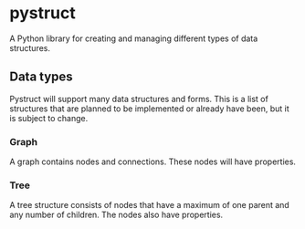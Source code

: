 # pystruct
A Python library for creating and managing different types of data structures.

## Data types
Pystruct will support many data structures and forms. This is a list of structures that are planned to be implemented or already have been, but it is subject to change. 

### Graph
A graph contains nodes and connections. These nodes will have properties. 

### Tree
A tree structure consists of nodes that have a maximum of one parent and any number of children. The nodes also have properties. 
